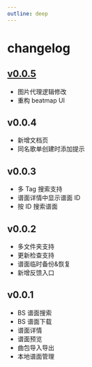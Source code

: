```yaml
---
outline: deep
---
```

# changelog
## [v0.0.5](./v0.0.5)
- 图片代理逻辑修改
- 重构 beatmap UI

## v0.0.4
- 新增文档页
- 同名歌单创建时添加提示

## v0.0.3
- 多 Tag 搜索支持
- 谱面详情中显示谱面 ID
- 按 ID 搜索谱面

## v0.0.2
- 多文件夹支持
- 更新检查支持
- 谱面临时备份&恢复
- 新增反馈入口

## v0.0.1
- BS 谱面搜索
- BS 谱面下载
- 谱面详情
- 谱面预览
- 曲包导入导出
- 本地谱面管理